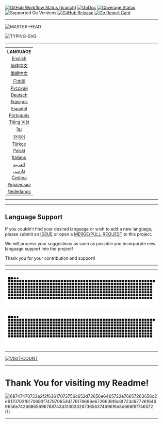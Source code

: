 [![GitHub Workflow Status (branch)](https://img.shields.io/github/actions/workflow/status/yyle88/yyle88/release.yml?branch=main&label=BUILD)](https://github.com/yyle88/yyle88/actions/workflows/release.yml?query=branch%3Amain)
[![GoDoc](https://pkg.go.dev/badge/github.com/yyle88/yyle88)](https://pkg.go.dev/github.com/yyle88/yyle88)
[![Coverage Status](https://img.shields.io/coveralls/github/yyle88/yyle88/master.svg)](https://coveralls.io/github/yyle88/yyle88?branch=main)
![Supported Go Versions](https://img.shields.io/badge/Go-1.22%2C%201.23-lightgrey.svg)
[![GitHub Release](https://img.shields.io/github/release/yyle88/yyle88.svg)](https://github.com/yyle88/yyle88/releases)
[![Go Report Card](https://goreportcard.com/badge/github.com/yyle88/yyle88)](https://goreportcard.com/report/github.com/yyle88/yyle88)

---

![MASTER-HEAD](https://user-images.githubusercontent.com/74038190/213910845-af37a709-8995-40d6-be59-724526e3c3d7.gif)

![TYPING-SVG](https://readme-typing-svg.demolab.com?font=Fira+Code&size=33&pause=1000&color=EBE912&width=999&lines=Hi+there+%F0%9F%91%8B%2C+Welcome+to+my+Page+%F0%9F%91%8B%2C+I'm+yyle88)

---

<div align="center">

<!-- 这是一个注释，它不会在渲染时显示出来，这是语言选择的起始位置 -->


<div style="text-align: center;">
<table style="margin: 0 auto; text-align: center;">
<tr><th><strong>LANGUAGE</strong></th></tr>
<tr><td><a href="README.md">English</a></td></tr>
<tr><td><a href="README.zh.md">简体中文</a></td></tr>
<tr><td><a href="locales/README.zh-Hant.md">繁體中文</a></td></tr>
<tr><td><a href="locales/README.ja.md">日本語</a></td></tr>
<tr><td><a href="locales/README.ru.md">Русский</a></td></tr>
<tr><td><a href="locales/README.de.md">Deutsch</a></td></tr>
<tr><td><a href="locales/README.fr.md">Français</a></td></tr>
<tr><td><a href="locales/README.es.md">Español</a></td></tr>
<tr><td><a href="locales/README.pt.md">Português</a></td></tr>
<tr><td><a href="locales/README.vi.md">Tiếng Việt</a></td></tr>
<tr><td><a href="locales/README.kh.md">ខ្មែរ</a></td></tr>
<tr><td><a href="locales/README.ko.md">한국어</a></td></tr>
<tr><td><a href="locales/README.tr.md">Türkçe</a></td></tr>
<tr><td><a href="locales/README.pl.md">Polski</a></td></tr>
<tr><td><a href="locales/README.it.md">Italiano</a></td></tr>
<tr><td><a href="locales/README.ar.md">العربية</a></td></tr>
<tr><td><a href="locales/README.fa.md">فارسی</a></td></tr>
<tr><td><a href="locales/README.cs.md">Čeština</a></td></tr>
<tr><td><a href="locales/README.uk.md">Українська</a></td></tr>
<tr><td><a href="locales/README.nl.md">Nederlands</a></td></tr>
</table>
</div>


<!-- 这是一个注释，它不会在渲染时显示出来，这是语言选择的终止位置 -->

</div>

---

---

## Language Support

If you couldn't find your desired language or wish to add a new language, please submit an [ISSUE](https://github.com/yyle88/yyle88/issues) or open a [MERGE/PULL-REQUEST](https://github.com/yyle88/yyle88/pulls) to this project.

We will process your suggestions as soon as possible and incorporate new language support into the project!

Thank you for your contribution and support!

---

---

![github contribution grid snake animation](https://raw.githubusercontent.com/yyle88/yyle88/snake/github-contribution-grid-snake-dark.svg#gh-dark-mode-only)

![github contribution grid snake animation](https://raw.githubusercontent.com/yyle88/yyle88/snake/github-contribution-grid-snake.svg#gh-light-mode-only)

---

[![VISIT-COUNT](https://visitcount.itsvg.in/api?id=yyle88&label=profile-views&pretty=true)](https://visitcount.itsvg.in)

---

# Thank You for visiting my Readme!

![68747470733a2f2f63617073756c652d72656e6465722e76657263656c2e6170702f6170693f747970653d776176696e6726636f6c6f723d6772616469656e74266865696768743d3130302673656374696f6e3d666f6f746572 (1)](https://github.com/user-attachments/assets/e599b0c5-b812-4e11-908a-2bdec8c97c5f)

---
